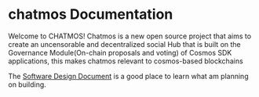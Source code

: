 # chatmos Documentation

Welcome to CHATMOS! Chatmos is a new open source project that aims to create an uncensorable and decentralized social Hub that is built on the Governance Module(On-chain proposals and voting) of Cosmos SDK applications, this makes chatmos relevant to cosmos-based blockchains

The [Software Design Document](./software-design.md) is a good place to learn what am planning on building.
